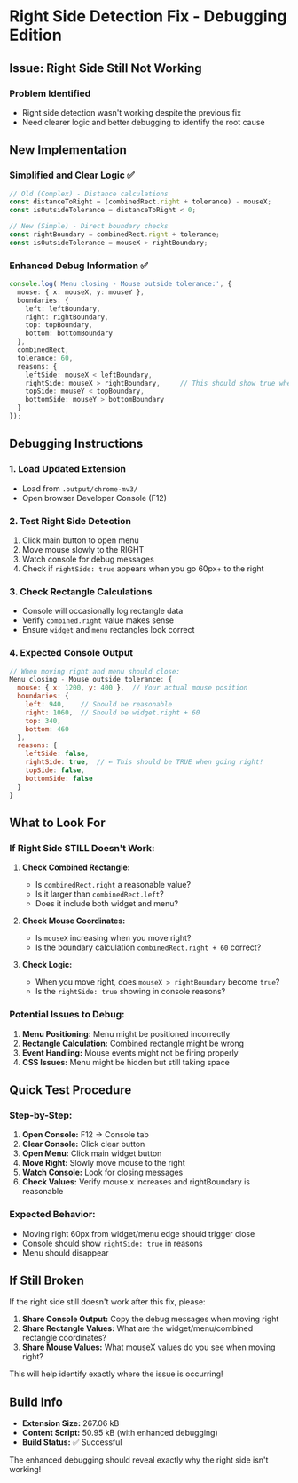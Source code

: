 # Right Side Detection Fix - Debugging Edition

## Issue: Right Side Still Not Working

### **Problem Identified**
- Right side detection wasn't working despite the previous fix
- Need clearer logic and better debugging to identify the root cause

## New Implementation

### **Simplified and Clear Logic** ✅
```typescript
// Old (Complex) - Distance calculations
const distanceToRight = (combinedRect.right + tolerance) - mouseX;
const isOutsideTolerance = distanceToRight < 0;

// New (Simple) - Direct boundary checks  
const rightBoundary = combinedRect.right + tolerance;
const isOutsideTolerance = mouseX > rightBoundary;
```

### **Enhanced Debug Information** ✅
```typescript
console.log('Menu closing - Mouse outside tolerance:', {
  mouse: { x: mouseX, y: mouseY },
  boundaries: { 
    left: leftBoundary, 
    right: rightBoundary, 
    top: topBoundary, 
    bottom: bottomBoundary 
  },
  combinedRect,
  tolerance: 60,
  reasons: {
    leftSide: mouseX < leftBoundary,
    rightSide: mouseX > rightBoundary,     // This should show true when going right
    topSide: mouseY < topBoundary,
    bottomSide: mouseY > bottomBoundary
  }
});
```

## Debugging Instructions

### **1. Load Updated Extension**
- Load from `.output/chrome-mv3/`
- Open browser Developer Console (F12)

### **2. Test Right Side Detection**
1. Click main button to open menu
2. Move mouse slowly to the RIGHT
3. Watch console for debug messages
4. Check if `rightSide: true` appears when you go 60px+ to the right

### **3. Check Rectangle Calculations**
- Console will occasionally log rectangle data
- Verify `combined.right` value makes sense
- Ensure `widget` and `menu` rectangles look correct

### **4. Expected Console Output**
```javascript
// When moving right and menu should close:
Menu closing - Mouse outside tolerance: {
  mouse: { x: 1200, y: 400 },  // Your actual mouse position
  boundaries: { 
    left: 940,    // Should be reasonable
    right: 1060,  // Should be widget.right + 60
    top: 340, 
    bottom: 460 
  },
  reasons: {
    leftSide: false,
    rightSide: true,  // ← This should be TRUE when going right!
    topSide: false,
    bottomSide: false
  }
}
```

## What to Look For

### **If Right Side STILL Doesn't Work:**

1. **Check Combined Rectangle:**
   - Is `combinedRect.right` a reasonable value?
   - Is it larger than `combinedRect.left`?
   - Does it include both widget and menu?

2. **Check Mouse Coordinates:**
   - Is `mouseX` increasing when you move right?
   - Is the boundary calculation `combinedRect.right + 60` correct?

3. **Check Logic:**
   - When you move right, does `mouseX > rightBoundary` become `true`?
   - Is the `rightSide: true` showing in console reasons?

### **Potential Issues to Debug:**

1. **Menu Positioning:** Menu might be positioned incorrectly
2. **Rectangle Calculation:** Combined rectangle might be wrong
3. **Event Handling:** Mouse events might not be firing properly
4. **CSS Issues:** Menu might be hidden but still taking space

## Quick Test Procedure

### **Step-by-Step:**
1. **Open Console:** F12 → Console tab
2. **Clear Console:** Click clear button
3. **Open Menu:** Click main widget button  
4. **Move Right:** Slowly move mouse to the right
5. **Watch Console:** Look for closing messages
6. **Check Values:** Verify mouse.x increases and rightBoundary is reasonable

### **Expected Behavior:**
- Moving right 60px from widget/menu edge should trigger close
- Console should show `rightSide: true` in reasons
- Menu should disappear

## If Still Broken

If the right side still doesn't work after this fix, please:

1. **Share Console Output:** Copy the debug messages when moving right
2. **Share Rectangle Values:** What are the widget/menu/combined rectangle coordinates?
3. **Share Mouse Values:** What mouseX values do you see when moving right?

This will help identify exactly where the issue is occurring!

## Build Info
- **Extension Size:** 267.06 kB
- **Content Script:** 50.95 kB (with enhanced debugging)
- **Build Status:** ✅ Successful

The enhanced debugging should reveal exactly why the right side isn't working!